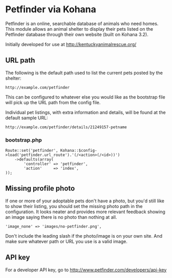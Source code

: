 # Petfinder via Kohana

Petfinder is an online, searchable database of animals who need homes.
This module allows an animal shelter to display their pets listed on
the Petfinder database through their own website (built on Kohana 3.2).

Initially developed for use at http://kentuckyanimalrescue.org/

## URL path

The following is the default path used to list the current pets posted by the shelter:

    http://example.com/petfinder

This can be configured to whatever else you would like as the bootstrap file will pick up
the URL path from the config file.

Individual pet listings, with extra information and details, will be found at the default
sample URL:

    http://example.com/petfinder/details/21249157-petname

### bootstrap.php

    Route::set('petfinder', Kohana::$config->load('petfinder.url_route').'(/<action>(/<id>))')
        ->defaults(array(
            'controller' => 'petfinder',
            'action'     => 'index',
    ));


## Missing profile photo

If one or more of your adoptable pets don't have a photo, but you'd still like to show their listing, you should set the missing photo path in the configuration. It looks neater and provides more relevant feedback showing an image saying there is no photo than nothing at all.

    'image_none' => 'images/no-petfinder.png',

Don't include the leading slash if the photo/image is on your own site. And make sure whatever path or URL you use is a valid image.

## API key

For a developer API key, go to http://www.petfinder.com/developers/api-key